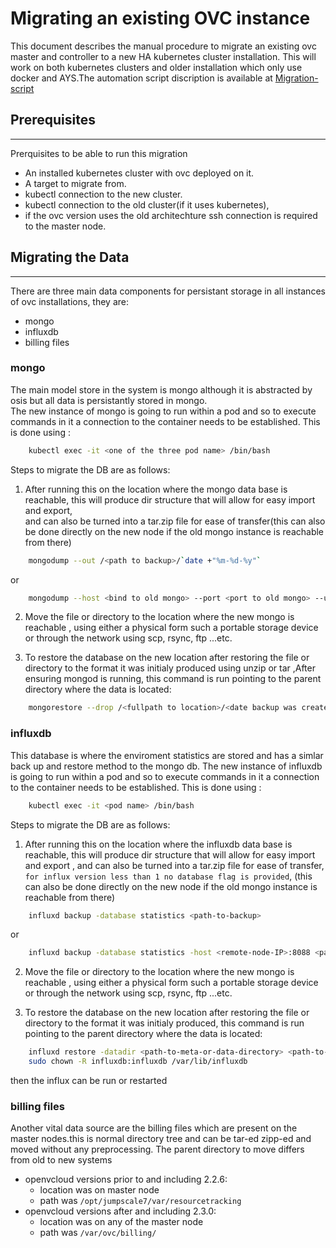 # Migrating an existing OVC instance

This document describes the manual procedure to migrate an existing ovc master and controller to a new HA kubernetes cluster installation. This will work on both kubernetes clusters and older installation which only use docker and AYS.The automation script discription is available at [Migration-script](Migration-script.md)

## Prerequisites
-------------------------
Prerquisites to be able to run this migration
 - An installed kubernetes cluster with ovc deployed on it.
 - A target to migrate from.
 - kubectl connection to the new cluster.
 - kubectl connection to the old cluster(if it uses kubernetes),
 - if the ovc version uses the old architechture ssh connection is required to the master node.

## Migrating the Data
-------------------------
There are three main data components for persistant storage in all instances of ovc installations, they are:
 - mongo
 - influxdb
 - billing files

### mongo

The main model store in the system is mongo although it is abstracted by osis but all data is persistantly stored in mongo.  
The new instance of mongo is going to run within a pod and so to execute commands in it a connection to the container needs to be established. This is done using :
```bash
    kubectl exec -it <one of the three pod name> /bin/bash
```
Steps to migrate the DB are as follows:  
1. After running this on the location where the mongo data base is reachable, this will produce dir structure that will allow for easy import and export,   
and can also be turned into a tar.zip file for ease of transfer(this can also be done directly on the new node if the old mongo instance is reachable from there)
```bash
    mongodump --out /<path to backup>/`date +"%m-%d-%y"`
```
  or
```bash
    mongodump --host <bind to old mongo> --port <port to old mongo> --username <username> --password <password>  --out /<path to backup>/`date +"%m-%d-%y"`
```

2. Move the file or directory to the location where the new mongo is reachable , using either a physical form such a portable storage device or through the network using scp, rsync, ftp ...etc.

3. To restore the database on the new location after restoring the file or directory to the format it was initialy produced using unzip or tar ,After ensuring mongod is running, this command is run pointing to the parent directory where the data is located:

```bash
    mongorestore --drop /<fullpath to location>/<date backup was created>/
```


### influxdb
This database is where the enviroment statistics are stored and has a simlar back up and restore method to the mongo db.
The new instance of influxdb is going to run within a pod and so to execute commands in it a connection to the container needs to be established. This is done using :
```bash
    kubectl exec -it <pod name> /bin/bash
```
Steps to migrate the DB are as follows:
1. After running this on the location where the influxdb data base is reachable, this will produce dir structure that will allow for easy import and export , and can also be turned into a tar.zip file for ease of transfer, `for influx version less than 1 no database flag is provided`,
(this can also be done directly on the new node if the old mongo instance is reachable from there)
```bash
    influxd backup -database statistics <path-to-backup>
```
or
```bash
    influxd backup -database statistics -host <remote-node-IP>:8088 <path-to-backup>
```

2. Move the file or directory to the location where the new mongo is reachable , using either a physical form such a portable storage device or through the network using scp, rsync, ftp ...etc.

3. To restore the database on the new location after restoring the file or directory to the format it was initialy produced, this command is run pointing to the parent directory where the data is located:

```bash
    influxd restore -datadir <path-to-meta-or-data-directory> <path-to-backup>
    sudo chown -R influxdb:influxdb /var/lib/influxdb
```
then the influx can be run or restarted


### billing files
Another vital data source are the billing files which are present on the master nodes.this is normal directory tree
and can be tar-ed zipp-ed and moved without any preprocessing.
The parent directory to move differs from old to new systems
 - openvcloud versions prior to and including 2.2.6:
    - location was on master node
    - path was ```/opt/jumpscale7/var/resourcetracking```
 - openvcloud versions after and including 2.3.0:
    - location was on any of the master node
    - path was ```/var/ovc/billing/```